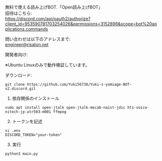 無料で使える読み上げBOT.「Open読み上げBOT」  
招待はこちら:  
https://discord.com/api/oauth2/authorize?client_id=953590781703254026&permissions=3152896&scope=bot%20applications.commands  

問い合わせは以下のアドレスまで:  
engineer@risaton.net  
  
開発者向け:

※Ubuntu Linuxのみで動作検証しています。

ダウンロード:  
```shell
git clone https://github.com/Yuki56738/Yuki-s-yomiage-BOT-v2.discord.git
```

1. 依存関係のインストール
```
sudo apt install open-jtalk open-jtalk-mecab-naist-jdic hts-voice-nitech-jp-atr503-m001 ffmpeg 
```
2. トークンを記述
```
vi .env  
DISCORD_TOKEN="your-token"
```

3. 実行
```shell
python3 main.py
```
